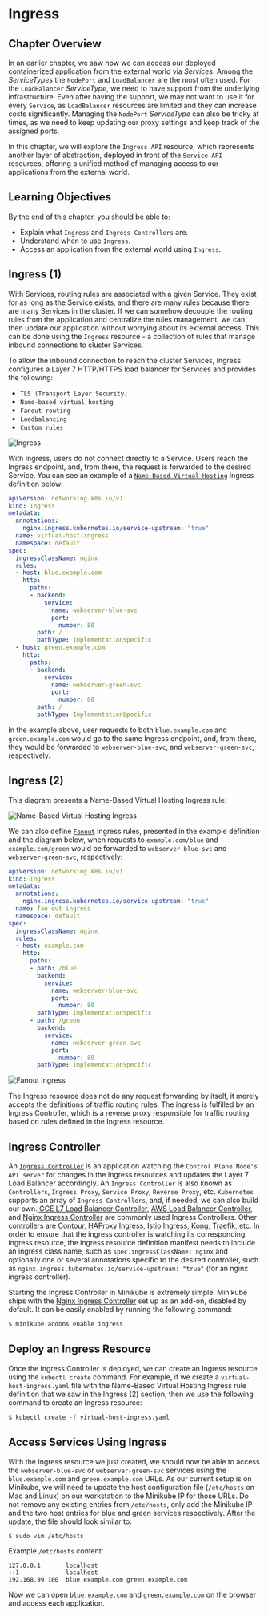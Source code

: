 # Ingress

## Chapter Overview

In an earlier chapter, we saw how we can access our deployed containerized application from the external world via *Services*. Among the *ServiceTypes* the `NodePort` and `LoadBalancer` are the most often used. For the `LoadBalancer` *ServiceType*, we need to have support from the underlying infrastructure. Even after having the support, we may not want to use it for every `Service`, as `LoadBalancer` resources are limited and they can increase costs significantly. Managing the `NodePort` *ServiceType* can also be tricky at times, as we need to keep updating our proxy settings and keep track of the assigned ports.

In this chapter, we will explore the `Ingress API` resource, which represents another layer of abstraction, deployed in front of the `Service API `resources, offering a unified method of managing access to our applications from the external world.

## Learning Objectives

By the end of this chapter, you should be able to:

- Explain what `Ingress` and `Ingress Controllers` are.
- Understand when to use `Ingress`.
- Access an application from the external world using `Ingress`.

## Ingress (1)

With Services, routing rules are associated with a given Service. They exist for as long as the Service exists, and there are many rules because there are many Services in the cluster. If we can somehow decouple the routing rules from the application and centralize the rules management, we can then update our application without worrying about its external access. This can be done using the `Ingress` resource - a collection of rules that manage inbound connections to cluster Services.

To allow the inbound connection to reach the cluster Services, Ingress configures a Layer 7 HTTP/HTTPS load balancer for Services and provides the following:

- `TLS (Transport Layer Security)`
- `Name-based virtual hosting`
- `Fanout routing`
- `Loadbalancing`
- `Custom rules`

![Ingress](Ingress.png)

With Ingress, users do not connect directly to a Service. Users reach the Ingress endpoint, and, from there, the request is forwarded to the desired Service. You can see an example of a [`Name-Based Virtual Hosting`](https://kubernetes.io/docs/concepts/services-networking/ingress/#name-based-virtual-hosting) Ingress definition below:

```yaml
apiVersion: networking.k8s.io/v1
kind: Ingress
metadata:
  annotations:
    nginx.ingress.kubernetes.io/service-upstream: "true"
  name: virtual-host-ingress
  namespace: default
spec:
  ingressClassName: nginx
  rules:
  - host: blue.example.com
    http:
      paths:
      - backend:
          service:
            name: webserver-blue-svc
            port:
              number: 80
        path: /
        pathType: ImplementationSpecific
  - host: green.example.com
    http:
      paths:
      - backend:
          service:
            name: webserver-green-svc
            port:
              number: 80
        path: /
        pathType: ImplementationSpecific
```

In the example above, user requests to both `blue.example.com` and `green.example.com` would go to the same Ingress endpoint, and, from there, they would be forwarded to `webserver-blue-svc`, and `webserver-green-svc`, respectively.

## Ingress (2)

This diagram presents a Name-Based Virtual Hosting Ingress rule:

![Name-Based Virtual Hosting Ingress](Name-BasedVirtualHostingIngress.png)

We can also define [`Fanout`](https://kubernetes.io/docs/concepts/services-networking/ingress/#simple-fanout) Ingress rules, presented in the example definition and the diagram below, when requests to `example.com/blue` and `example.com/green` would be forwarded to `webserver-blue-svc` and `webserver-green-svc`, respectively:

```yaml
apiVersion: networking.k8s.io/v1
kind: Ingress
metadata:
  annotations:
    nginx.ingress.kubernetes.io/service-upstream: "true"
  name: fan-out-ingress
  namespace: default
spec:
  ingressClassName: nginx
  rules:
  - host: example.com
    http:
      paths:
      - path: /blue
        backend:
          service:
            name: webserver-blue-svc
            port:
              number: 80
        pathType: ImplementationSpecific
      - path: /green
        backend:
          service:
            name: webserver-green-svc
            port:
              number: 80
        pathType: ImplementationSpecific
```

![Fanout Ingress](FanoutIngress.png)

The Ingress resource does not do any request forwarding by itself, it merely accepts the definitions of traffic routing rules. The ingress is fulfilled by an Ingress Controller, which is a reverse proxy responsible for traffic routing based on rules defined in the Ingress resource.

## Ingress Controller

An [`Ingress Controller`](https://kubernetes.io/docs/concepts/services-networking/ingress-controllers/) is an application watching the `Control Plane Node's API server` for changes in the Ingress resources and updates the Layer 7 Load Balancer accordingly. An `Ingress Controller` is also known as `Controllers`, `Ingress Proxy`, `Service Proxy`, `Reverse Proxy`, etc. `Kubernetes` supports an array of `Ingress Controllers`, and, if needed, we can also build our own.[ GCE L7 Load Balancer Controller](https://github.com/kubernetes/ingress-gce/blob/master/README.md), [AWS Load Balancer Controller](https://github.com/kubernetes-sigs/aws-load-balancer-controller#readme), and [Nginx Ingress Controller](https://github.com/kubernetes/ingress-nginx/blob/master/README.md) are commonly used Ingress Controllers. Other controllers are [Contour](https://projectcontour.io/), [HAProxy Ingress](https://haproxy-ingress.github.io/), [Istio Ingress](https://istio.io/latest/docs/tasks/traffic-management/ingress/kubernetes-ingress/), [Kong](https://konghq.com/), [Traefik](https://traefik.io/traefik/), etc. In order to ensure that the ingress controller is watching its corresponding ingress resource, the ingress resource definition manifest needs to include an ingress class name, such as `spec.ingressClassName: nginx` and optionally one or several annotations specific to the desired controller, such as `nginx.ingress.kubernetes.io/service-upstream: "true"` (for an nginx ingress controller).

Starting the Ingress Controller in Minikube is extremely simple. Minikube ships with the [Nginx Ingress Controller](https://www.nginx.com/products/nginx/kubernetes-ingress-controller) set up as an add-on, disabled by default. It can be easily enabled by running the following command:

```bash
$ minikube addons enable ingress
```

## Deploy an Ingress Resource

Once the Ingress Controller is deployed, we can create an Ingress resource using the `kubectl create` command. For example, if we create a `virtual-host-ingress.yaml` file with the Name-Based Virtual Hosting Ingress rule definition that we saw in the Ingress (2) section, then we use the following command to create an Ingress resource:

```bash
$ kubectl create -f virtual-host-ingress.yaml
```

## Access Services Using Ingress

With the Ingress resource we just created, we should now be able to access the `webserver-blue-svc` or `webserver-green-svc` services using the `blue.example.com` and `green.example.com` URLs. As our current setup is on Minikube, we will need to update the host configuration file (`/etc/hosts` on Mac and Linux) on our workstation to the Minikube IP for those URLs. Do not remove any existing entries from `/etc/hosts`, only add the Minikube IP and the two host entries for blue and green services respectively. After the update, the file should look similar to:

```bash
$ sudo vim /etc/hosts
```

Example `/etc/hosts` content:

```
127.0.0.1       localhost
::1             localhost
192.168.99.100  blue.example.com green.example.com
```

Now we can open `blue.example.com` and `green.example.com` on the browser and access each application.